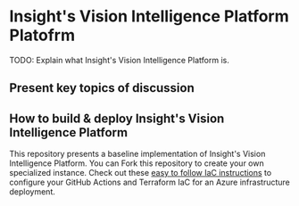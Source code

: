 # Insight's Vision Intelligence Platform Platofrm

TODO: Explain what Insight's Vision Intelligence Platform is.

## Present key topics of discussion

## How to build & deploy Insight's Vision Intelligence Platform

This repository presents a baseline implementation of Insight's Vision Intelligence Platform. You can Fork this repository to create your own specialized instance. Check out these [easy to follow IaC instructions](./IfrastructureAsCode/README.md) to configure your GitHub Actions and Terraform IaC for an Azure infrastructure deployment.
